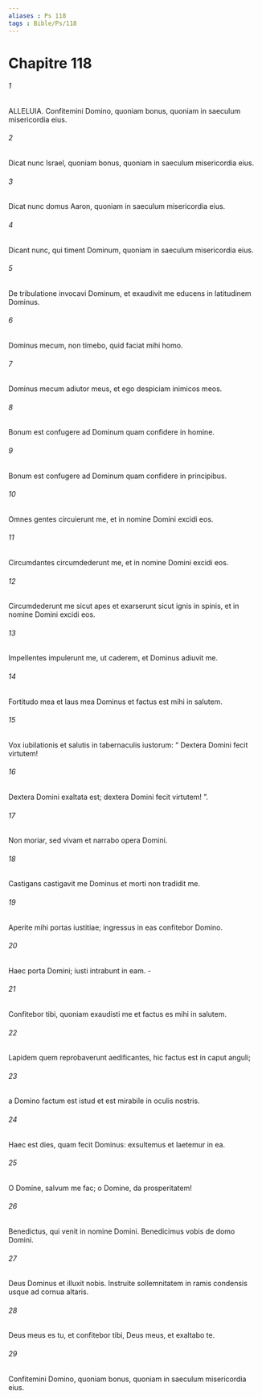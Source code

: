 ```yaml
---
aliases : Ps 118
tags : Bible/Ps/118
---
```


# Chapitre 118

###### 1
ALLELUIA. Confitemini Domino, quoniam bonus, quoniam in saeculum misericordia eius.
###### 2
Dicat nunc Israel, quoniam bonus, quoniam in saeculum misericordia eius.
###### 3
Dicat nunc domus Aaron, quoniam in saeculum misericordia eius.
###### 4
Dicant nunc, qui timent Dominum, quoniam in saeculum misericordia eius.
###### 5
De tribulatione invocavi Dominum, et exaudivit me educens in latitudinem Dominus.
###### 6
Dominus mecum, non timebo, quid faciat mihi homo.
###### 7
Dominus mecum adiutor meus, et ego despiciam inimicos meos.
###### 8
Bonum est confugere ad Dominum quam confidere in homine.
###### 9
Bonum est confugere ad Dominum quam confidere in principibus.
###### 10
Omnes gentes circuierunt me, et in nomine Domini excidi eos.
###### 11
Circumdantes circumdederunt me, et in nomine Domini excidi eos.
###### 12
Circumdederunt me sicut apes et exarserunt sicut ignis in spinis, et in nomine Domini excidi eos.
###### 13
Impellentes impulerunt me, ut caderem, et Dominus adiuvit me.
###### 14
Fortitudo mea et laus mea Dominus et factus est mihi in salutem.
###### 15
Vox iubilationis et salutis in tabernaculis iustorum: “ Dextera Domini fecit virtutem!
###### 16
Dextera Domini exaltata est; dextera Domini fecit virtutem! ”.
###### 17
Non moriar, sed vivam et narrabo opera Domini.
###### 18
Castigans castigavit me Dominus et morti non tradidit me.
###### 19
Aperite mihi portas iustitiae; ingressus in eas confitebor Domino.
###### 20
Haec porta Domini; iusti intrabunt in eam. -
###### 21
Confitebor tibi, quoniam exaudisti me et factus es mihi in salutem.
###### 22
Lapidem quem reprobaverunt aedificantes, hic factus est in caput anguli;
###### 23
a Domino factum est istud et est mirabile in oculis nostris.
###### 24
Haec est dies, quam fecit Dominus: exsultemus et laetemur in ea.
###### 25
O Domine, salvum me fac; o Domine, da prosperitatem!
###### 26
Benedictus, qui venit in nomine Domini. Benedicimus vobis de domo Domini.
###### 27
Deus Dominus et illuxit nobis. Instruite sollemnitatem in ramis condensis usque ad cornua altaris.
###### 28
Deus meus es tu, et confitebor tibi, Deus meus, et exaltabo te.
###### 29
Confitemini Domino, quoniam bonus, quoniam in saeculum misericordia eius.
